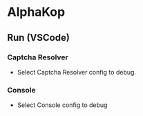 # AlphaKop

## Run (VSCode)

### Captcha Resolver

- Select Captcha Resolver config to debug.

### Console

- Select Console config to debug
